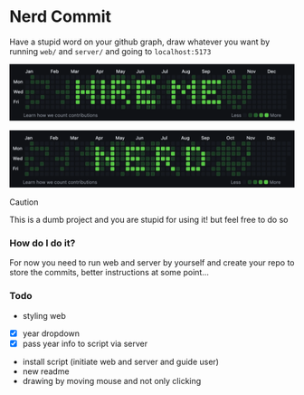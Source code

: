 # Nerd Commit

Have a stupid word on your github graph, draw whatever you want by running `web/` and `server/` and going to `localhost:5173`

![graph-image-hire-me](./graph-image-2.png)

![graph-image-nerd](./graph-image.png)

> [!CAUTION]
> This is a dumb project and you are stupid for using it! but feel free to do so

### How do I do it?

For now you need to run web and server by yourself and create your repo to store the commits, better instructions at some point...

### Todo

- styling web
- [x] year dropdown
- [x] pass year info to script via server
- install script (initiate web and server and guide user)
- new readme
- drawing by moving mouse and not only clicking
